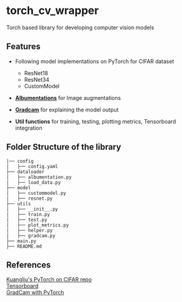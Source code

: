 # torch_cv_wrapper
Torch based library for developing computer vision models 

## Features
- Following model implementations on PyTorch for CIFAR dataset
    * ResNet18
    * ResNet34
    * CustomModel

- **[Albumentations](https://github.com/rkpotdar/torch_cv_wrapper/tree/main/dataloader)** for Image augmentations 
- **[Gradcam](https://github.com/rkpotdar/torch_cv_wrapper/tree/main/utils)** for explaining the model output
- **Util functions** for training, testing, plotting metrics, Tensorboard integration

## Folder Structure of the library

    |── config
    |   ├── config.yaml    
    ├── dataloader  
    |   ├── albumentation.py 
    |   ├── load_data.py
    ├── model  
    |   ├── custommodel.py 
    |   ├── resnet.py
    ├── utils  
    |   ├── __init__.py 
    |   ├── train.py 
    |   ├── test.py 
    |   ├── plot_metrics.py 
    |   ├── helper.py 
    |   ├── gradcam.py 
    ├── main.py     
    ├── README.md  

## References
[Kuangliu's PyTorch on CIFAR repo](https://github.com/kuangliu/pytorch-cifar)</br>
[Tensorboard](https://www.youtube.com/watch?v=pSexXMdruFM&ab_channel=deeplizard)</br>
[GradCam with PyTorch](https://github.com/kazuto1011/grad-cam-pytorch)</br>
